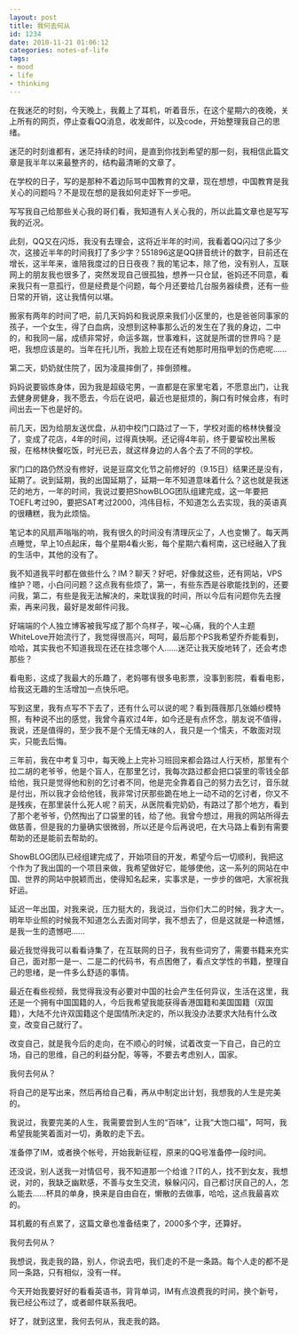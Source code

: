 ```yaml
---
layout: post
title: 我何去何从
id: 1234
date: 2010-11-21 01:06:12
categories: notes-of-life
tags:
- mood
- life
- thinking
---
```


在我迷茫的时刻，今天晚上，我戴上了耳机，听着音乐，在这个星期六的夜晚，关上所有的网页，停止查看QQ消息，收发邮件，以及code，开始整理我自己的思绪。<!-- more -->

迷茫的时刻谁都有，迷茫持续的时间，是直到你找到希望的那一刻，我相信此篇文章是我半年以来最整齐的，结构最清晰的文章了。

在学校的日子，写的是那种不着边际骂中国教育的文章，现在想想，中国教育是我关心的问题吗？不是现在想的是我如何走好下一步吧。

写写我自己给那些关心我的哥们看，我知道有人关心我的，所以此篇文章也是写写我的近况。

此刻，QQ又在闪烁，我没有去理会，这将近半年的时间，我看着QQ闪过了多少次，这接近半年的时间我打了多少字？551896这是QQ拼音统计的数字，目前还在增长，这半年来，谁陪我度过的日日夜夜？我的笔记本，除了他，没有别人，互联网上的朋友我也很多了，突然发现自己很孤独，想养一只仓鼠，爸妈还不同意，看来我只有一意孤行，但是经费是个问题，每个月还要给几台服务器续费，还有一些日常的开销，这让我情何以堪。

搬家有两年的时间了吧，前几天妈妈和我说原来我们小区里的，也是爸爸同事家的孩子，一个女生，得了白血病，没想到这种事那么近的发生在了我的身边，二中的，和我同一届，成绩非常好，命运多踹，世事难料，这就是所谓的世界吗？是吧，我想应该是的。当年在托儿所，我脸上现在还有她那时用指甲划的伤疤呢……

第二天，奶奶就住院了，因为凌晨摔倒了，摔倒颈椎。

妈妈说要锻炼身体，因为我是超级宅男，一直都是在家里宅着，不愿意出门，让我去健身房健身，我不愿去，今后在说吧，最近也是挺烦的，胸口有时候会疼，有时间出去一下也是好的。

前几天，因为给朋友送优盘，从初中校门口路过了一下，学校对面的格林快餐没了，变成了花店，4年的时间，过得真快啊。还记得4年前，终于要留校出黑板报，在格林快餐吃饭，时光已去，就这样身边的人各个去了不同的学校。

家门口的路仍然没有修好，说是豆腐文化节之前修好的（9.15日）结果还是没有，延期了。说到延期，我的出国延期了，延期一年不知道意味着什么？这也就是我迷茫的地方，一年的时间，我说过要把ShowBLOG团队组建完成，这一年要把TOEFL考过90，要把SAT考过2000，鸿伟目标，不知道怎么去实现，我的英语真的很糟糕，我为此烦恼。

笔记本的风扇声嗡嗡的响，我有很久的时间没有清理灰尘了，人也变懒了。每天两点睡觉，早上10点起床，每个星期4看火影，每个星期六看柯南，这已经融入了我的生活中，其他的没有了。

我不知道我平时都在做些什么？IM？聊天？好吧，好像就这些，还有网站，VPS维护？嗯，小白问问题？这点我有些烦了，第一，有些东西是谷歌能找到的，还要问我，第二，有些是我无法解决的，来耽误我的时间，所以今后有问题你先去搜索，再来问我，最好是发邮件问我。

好端端的个人独立博客被我写成了那个鸟样子，唉~心痛，我的个人主题WhiteLove开始流行了，我觉得很高兴，呵呵，最后那个PS我希望乔乔能看到，哈哈，其实我也不知道我现在还在挂念哪个人……迷茫让我天旋地转了，还会考虑那些？

看电影，这成了我最大的乐趣了，老妈哪有很多电影票，没事到影院，看看电影，给我这无趣的生活增加一点快乐吧。

写到这里，我有点写不下去了，还有什么可以说的呢？看到薇薇那几张婚纱模特照，有种说不出的感觉，我曾今喜欢过4年，如今还是有点怀念，朋友说不值得，我说，还是值得的，至少我不是个无情无味的人，我只是一个懦夫，不敢面对现实，只能去后悔。

三年前，我在中考复习中，每天晚上上完补习班回来都会路过人行天桥，那里有个拉二胡的老爷爷，他是个盲人，在那里乞讨，我每次路过都会把口袋里的零钱全部给他，我只是觉得他和别的乞讨者不同，他是完全靠着自己的努力去乞讨，音乐就是付出，所以我才会给他钱，我非常讨厌那些跪在地上一动不动的乞讨者，你又不是残疾，在那里装什么死人呢？前天，从医院看完奶奶，有路过了那个地方，看到了那个老爷爷，仍然掏出了口袋里的钱，给了他。我曾今想过，用我的网站所得去做慈善，但是我的力量确实很微弱，所以还是今后再说吧，在大马路上看到有需要帮助的还是能前去帮助的。

ShowBLOG团队已经组建完成了，开始项目的开发，希望今后一切顺利，我把这个作为了我出国的一个项目来做，我希望做好它，能够使他，这一系列的网站在中国、世界的网站中脱颖而出，使得知名起来，实事求是，一步步的做吧，大家祝我好运。

延迟一年出国，对我来说，压力挺大的，我说过，当你们大二的时候，我才大一。明年毕业照的时候我不知道怎么去面对同学，我不想去了，但是这就是一种遗憾，是我一生的遗憾吧……

最近我觉得我可以看看诗集了，在互联网的日子，我有些词穷了，需要书籍来充实自己，面对那一是一、二是二的代码书，有点困倦了，看点文学性的书籍，整理自己的思绪，是一件多么舒适的事情。

最近在看些视频，我觉得我没有必要对中国的社会产生任何异议，生活在这里，我还是一个拥有中国国籍的人，今后我希望我能获得香港国籍和美国国籍（双国籍），大陆不允许双国籍这个是国情所决定的，所以我没办法要求大陆有什么改变，改变自己就行了。

改变自己，就是我今后的走向，在不顺心的时候，试着改变一下自己，自己的立场，自己的思维，自己的利益分配，等等，不要去考虑别人，国家。

我何去何从？

将自己的是写出来，然后再给自己看，再从中制定出计划，我想我的人生是完美的。

我说过，我要完美的人生，我需要尝到人生的“百味”，让我“大饱口福”，呵呵，我希望我能笑着面对一切，勇敢的走下去。

准备停了IM，或者换个帐号，开始我新征程，原来的QQ号准备停一段时间。

还没说，别人送我一对情侣号，我不知道那一个给谁？IT的人，找不到女友，我想说，对的，我缺乏幽默感，不善与女生交流，躲躲闪闪，自己都讨厌自己的人，怎么能去……杯具的单身，换来是自由自在，懒散的去做事，哈哈，这点我最喜欢的。

耳机戴的有点累了，这篇文章也准备结束了，2000多个字，还算好。

我何去何从？

我想说，我走我的路，别人，你说去吧，我们走的不是一条路。每个人走的都不是同一条路，只有相似，没有一样。

今天开始我要好好的看看英语书，背背单词，IM有点浪费我的时间，换个新号，我已经公布过了，或者邮件联系我吧。

好了，就到这里，我何去何从，我走我的路。